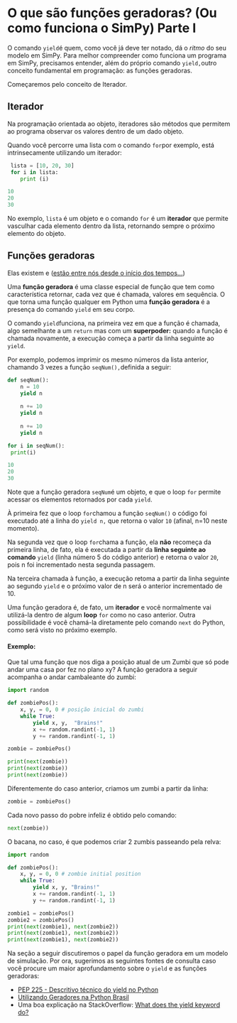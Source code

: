 # O que são funções geradoras? \(Ou como funciona o SimPy\) Parte I

O comando `yield`é quem, como você já deve ter notado, dá o _ritmo_ do seu modelo em SimPy. Para melhor compreender como funciona um programa em SimPy, precisamos entender, além do próprio comando `yield,`outro conceito fundamental em programação: as funções geradoras.

Começaremos pelo conceito de Iterador.

## Iterador

Na programação orientada ao objeto, iteradores são métodos que permitem ao programa observar os valores dentro de um dado objeto.

Quando você percorre uma lista com o comando `for`por exemplo, está intrinsecamente utilizando um iterador:

```python
 lista = [10, 20, 30]
 for i in lista:
    print (i)

10
20
30
```

No exemplo, `lista` é um objeto e o comando `for` é um **iterador** que permite vasculhar cada elemento dentro da lista, retornando sempre o próximo elemento do objeto.

## Funções geradoras

Elas existem e \([estão entre nós desde o início dos tempos...](https://en.wikipedia.org/wiki/Generator_%28computer_programming%29)\)

Uma **função geradora** é uma classe especial de função que tem como característica retornar, cada vez que é chamada, valores em sequência. O que torna uma função qualquer em Python uma **função geradora** é a presença do comando `yield` em seu corpo.

O comando `yield`funciona, na primeira vez em que a função é chamada, algo semelhante a um `return` mas com um **superpoder:** quando a função é chamada novamente, a execução começa a partir da linha seguinte ao `yield`.

Por exemplo, podemos imprimir os mesmo números da lista anterior, chamando 3 vezes a função `seqNum(),`definida a seguir:

```python
def seqNum():
    n = 10
    yield n
    
    n += 10
    yield n
    
    n += 10
    yield n

for i in seqNum():
 print(i)

10
20
30
```

Note que a função geradora `seqNum`é um objeto, e que o loop `for` permite acessar os elementos retornados por cada `yield`.

À primeira fez que o loop `for`chamou a função `seqNum()` o código foi executado até a linha do `yield n,` que retorna o valor `10` \(afinal, n=10 neste momento\).

Na segunda vez que o loop `for`chama a função, ela **não** recomeça da primeira linha, de fato, ela é executada a partir da **linha seguinte ao comando** `yield` \(linha número 5 do código anterior\) e retorna o valor `20`, pois n foi incrementado nesta segunda passagem.

Na terceira chamada à função, a execução retoma a partir da linha seguinte ao segundo `yield` e o próximo valor de n será o anterior incrementado de 10.

Uma função geradora é, de fato, um **iterador** e você normalmente vai utilizá-la dentro de algum **loop** `for` como no caso anterior. Outra possibilidade é você chamá-la diretamente pelo comando `next` do Python, como será visto no próximo exemplo.

#### Exemplo: 

Que tal uma função que nos diga a posição atual de um Zumbi que só pode andar uma casa por fez no plano xy? A função geradora a seguir acompanha o andar cambaleante do zumbi:

```python
import random

def zombiePos():
    x, y, = 0, 0 # posição inicial do zumbi
    while True:
        yield x, y,  "Brains!"
        x += random.randint(-1, 1)
        y += random.randint(-1, 1)

zombie = zombiePos()

print(next(zombie))
print(next(zombie))
print(next(zombie))
```

Diferentemente do caso anterior, criamos um zumbi a partir da linha:

```python
zombie = zombiePos()
```

Cada novo passo do pobre infeliz é obtido pelo comando:

```python
next(zombie))
```

O bacana, no caso, é que podemos criar 2 zumbis passeando pela relva:

```python
import random

def zombiePos():
    x, y, = 0, 0 # zombie initial position
    while True:
        yield x, y, "Brains!"
        x += random.randint(-1, 1)
        y += random.randint(-1, 1)

zombie1 = zombiePos()
zombie2 = zombiePos()
print(next(zombie1), next(zombie2))
print(next(zombie1), next(zombie2))
print(next(zombie1), next(zombie2))
```

Na seção a seguir discutiremos o papel da função geradora em um modelo de simulação. Por ora, sugerimos as seguintes fontes de consulta caso você procure um maior aprofundamento sobre o `yield` e as funções geradoras:

* [PEP 225 - Descritivo técnico do yield no Python](https://www.python.org/dev/peps/pep-0255/)
* [Utilizando Geradores na Python Brasil](http://wiki.python.org.br/UsandoGenerators)
* Uma boa explicação na StackOverflow: [What does the yield keyword do?](http://stackoverflow.com/questions/231767/what-does-the-yield-keyword-do)

